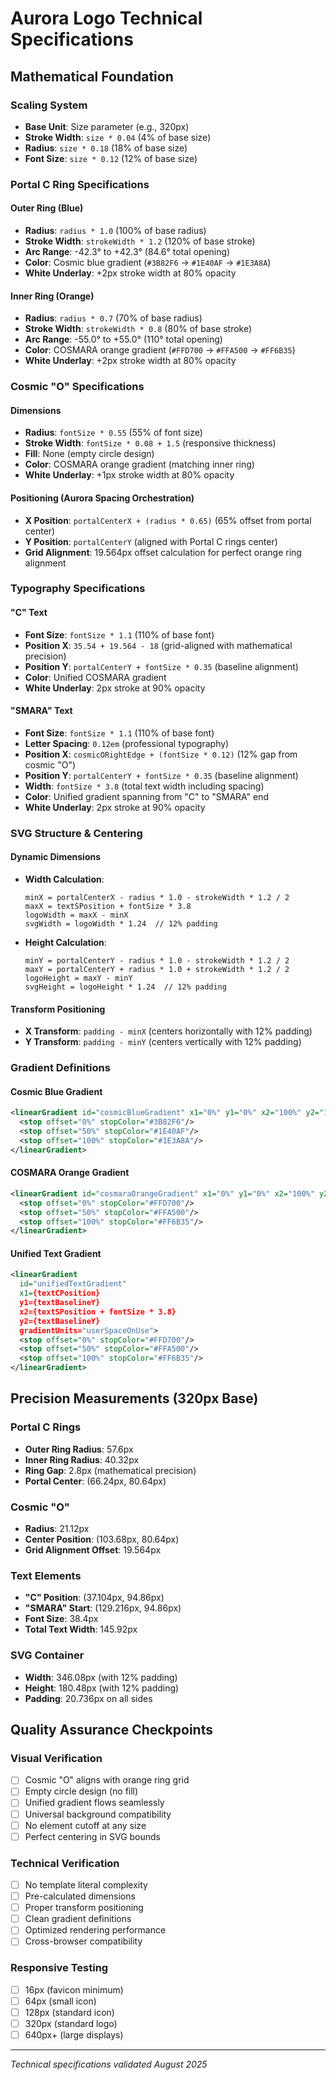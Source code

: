 # Aurora Logo Technical Specifications

## Mathematical Foundation

### Scaling System
- **Base Unit**: Size parameter (e.g., 320px)
- **Stroke Width**: `size * 0.04` (4% of base size)
- **Radius**: `size * 0.18` (18% of base size)
- **Font Size**: `size * 0.12` (12% of base size)

### Portal C Ring Specifications

#### Outer Ring (Blue)
- **Radius**: `radius * 1.0` (100% of base radius)
- **Stroke Width**: `strokeWidth * 1.2` (120% of base stroke)
- **Arc Range**: -42.3° to +42.3° (84.6° total opening)
- **Color**: Cosmic blue gradient (`#3B82F6` → `#1E40AF` → `#1E3A8A`)
- **White Underlay**: +2px stroke width at 80% opacity

#### Inner Ring (Orange)
- **Radius**: `radius * 0.7` (70% of base radius)
- **Stroke Width**: `strokeWidth * 0.8` (80% of base stroke)
- **Arc Range**: -55.0° to +55.0° (110° total opening)
- **Color**: COSMARA orange gradient (`#FFD700` → `#FFA500` → `#FF6B35`)
- **White Underlay**: +2px stroke width at 80% opacity

### Cosmic "O" Specifications

#### Dimensions
- **Radius**: `fontSize * 0.55` (55% of font size)
- **Stroke Width**: `fontSize * 0.08 + 1.5` (responsive thickness)
- **Fill**: None (empty circle design)
- **Color**: COSMARA orange gradient (matching inner ring)
- **White Underlay**: +1px stroke width at 80% opacity

#### Positioning (Aurora Spacing Orchestration)
- **X Position**: `portalCenterX + (radius * 0.65)` (65% offset from portal center)
- **Y Position**: `portalCenterY` (aligned with Portal C rings center)
- **Grid Alignment**: 19.564px offset calculation for perfect orange ring alignment

### Typography Specifications

#### "C" Text
- **Font Size**: `fontSize * 1.1` (110% of base font)
- **Position X**: `35.54 + 19.564 - 18` (grid-aligned with mathematical precision)
- **Position Y**: `portalCenterY + fontSize * 0.35` (baseline alignment)
- **Color**: Unified COSMARA gradient
- **White Underlay**: 2px stroke at 90% opacity

#### "SMARA" Text
- **Font Size**: `fontSize * 1.1` (110% of base font)
- **Letter Spacing**: `0.12em` (professional typography)
- **Position X**: `cosmicORightEdge + (fontSize * 0.12)` (12% gap from cosmic "O")
- **Position Y**: `portalCenterY + fontSize * 0.35` (baseline alignment)
- **Width**: `fontSize * 3.8` (total text width including spacing)
- **Color**: Unified gradient spanning from "C" to "SMARA" end
- **White Underlay**: 2px stroke at 90% opacity

### SVG Structure & Centering

#### Dynamic Dimensions
- **Width Calculation**: 
  ```
  minX = portalCenterX - radius * 1.0 - strokeWidth * 1.2 / 2
  maxX = textSPosition + fontSize * 3.8
  logoWidth = maxX - minX
  svgWidth = logoWidth * 1.24  // 12% padding
  ```

- **Height Calculation**:
  ```
  minY = portalCenterY - radius * 1.0 - strokeWidth * 1.2 / 2
  maxY = portalCenterY + radius * 1.0 + strokeWidth * 1.2 / 2
  logoHeight = maxY - minY
  svgHeight = logoHeight * 1.24  // 12% padding
  ```

#### Transform Positioning
- **X Transform**: `padding - minX` (centers horizontally with 12% padding)
- **Y Transform**: `padding - minY` (centers vertically with 12% padding)

### Gradient Definitions

#### Cosmic Blue Gradient
```svg
<linearGradient id="cosmicBlueGradient" x1="0%" y1="0%" x2="100%" y2="100%">
  <stop offset="0%" stopColor="#3B82F6"/>
  <stop offset="50%" stopColor="#1E40AF"/>
  <stop offset="100%" stopColor="#1E3A8A"/>
</linearGradient>
```

#### COSMARA Orange Gradient
```svg
<linearGradient id="cosmaraOrangeGradient" x1="0%" y1="0%" x2="100%" y2="100%">
  <stop offset="0%" stopColor="#FFD700"/>
  <stop offset="50%" stopColor="#FFA500"/>
  <stop offset="100%" stopColor="#FF6B35"/>
</linearGradient>
```

#### Unified Text Gradient
```svg
<linearGradient 
  id="unifiedTextGradient" 
  x1={textCPosition} 
  y1={textBaselineY} 
  x2={textSPosition + fontSize * 3.8} 
  y2={textBaselineY} 
  gradientUnits="userSpaceOnUse">
  <stop offset="0%" stopColor="#FFD700"/>
  <stop offset="50%" stopColor="#FFA500"/>
  <stop offset="100%" stopColor="#FF6B35"/>
</linearGradient>
```

## Precision Measurements (320px Base)

### Portal C Rings
- **Outer Ring Radius**: 57.6px
- **Inner Ring Radius**: 40.32px
- **Ring Gap**: 2.8px (mathematical precision)
- **Portal Center**: (66.24px, 80.64px)

### Cosmic "O"
- **Radius**: 21.12px
- **Center Position**: (103.68px, 80.64px)
- **Grid Alignment Offset**: 19.564px

### Text Elements
- **"C" Position**: (37.104px, 94.86px)
- **"SMARA" Start**: (129.216px, 94.86px)
- **Font Size**: 38.4px
- **Total Text Width**: 145.92px

### SVG Container
- **Width**: 346.08px (with 12% padding)
- **Height**: 180.48px (with 12% padding)
- **Padding**: 20.736px on all sides

## Quality Assurance Checkpoints

### Visual Verification
- [ ] Cosmic "O" aligns with orange ring grid
- [ ] Empty circle design (no fill)
- [ ] Unified gradient flows seamlessly
- [ ] Universal background compatibility
- [ ] No element cutoff at any size
- [ ] Perfect centering in SVG bounds

### Technical Verification
- [ ] No template literal complexity
- [ ] Pre-calculated dimensions
- [ ] Proper transform positioning  
- [ ] Clean gradient definitions
- [ ] Optimized rendering performance
- [ ] Cross-browser compatibility

### Responsive Testing
- [ ] 16px (favicon minimum)
- [ ] 64px (small icon)
- [ ] 128px (standard icon)
- [ ] 320px (standard logo)
- [ ] 640px+ (large displays)

---

*Technical specifications validated August 2025*